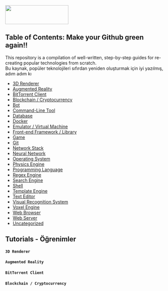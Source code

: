 <img src="https://media.discordapp.net/attachments/904474621372420136/1087103406881128590/resized.png" style="width:200; height:60">

## Table of Contents: Make your Github green again!!

This repository is a compilation of well-written, step-by-step guides for re-creating popular technologies from scratch.<br>
Bu kaynak, popüler teknolojileri sıfırdan yeniden oluşturmak için iyi yazılmış, adım adım kı
* [3D Renderer](#3d-renderer)
* [Augmented Reality](#augmented-reality)
* [BitTorrent Client](#bittorrent-client)
* [Blockchain / Cryptocurrency](#blockchain--cryptocurrency)
* [Bot](#bot)
* [Command-Line Tool](#command-line-tool)
* [Database](#database)
* [Docker](#docker)
* [Emulator / Virtual Machine](#emulator--virtual-machine)
* [Front-end Framework / Library](#front-end-framework--library)
* [Game](#game)
* [Git](#git)
* [Network Stack](#network-stack)
* [Neural Network](#neural-network)
* [Operating System](#operating-system)
* [Physics Engine](#physics-engine)
* [Programming Language](#programming-language)
* [Regex Engine](#regex-engine)
* [Search Engine](#search-engine)
* [Shell](#shell)
* [Template Engine](#template-engine)
* [Text Editor](#text-editor)
* [Visual Recognition System](#visual-recognition-system)
* [Voxel Engine](#voxel-engine)
* [Web Browser](#web-browser)
* [Web Server](#web-server)
* [Uncategorized](#uncategorized)

## Tutorials - Öğrenimler

#### `3D Renderer`

#### `Augmented Reality`

#### `BitTorrent Client`

#### `Blockchain / Cryptocurrency`
